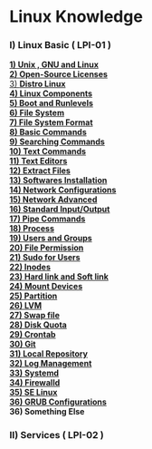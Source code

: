 # **Linux Knowledge**
### **I) Linux Basic ( LPI-01 )**
[**1) Unix , GNU and Linux**](https://github.com/QuocCuong97/Linux/blob/master/docs/01_Unix_GNU_Linux.md)<br>
[**2) Open-Source Licenses**](https://github.com/QuocCuong97/Linux/blob/master/docs02_Open-Source_Licenses.md)<br>
[3) **Distro Linux**](https://github.com/QuocCuong97/Linux/blob/master/docs04_Distro_Linux.md)<br>
[**4) Linux Components**](https://github.com/QuocCuong97/Linux/blob/master/docs05_Linux_Components.md)<br>
[**5) Boot and Runlevels**](https://github.com/QuocCuong97/Linux/blob/master/docs06_Boot_and_Runlevels.md)<br>
[**6) File System**](https://github.com/QuocCuong97/Linux/blob/master/docs/07_File_System.md)<br>
[**7) File System Format**](https://github.com/QuocCuong97/Linux/blob/master/docs20_File_System_Format.md)<br>
[**8) Basic Commands**](https://github.com/QuocCuong97/Linux/blob/master/docs/08_Basic_Commands.md)<br>
[**9) Searching Commands**](https://github.com/QuocCuong97/Linux/blob/master/docs/10_Searching_Commands.md)<br>
[**10) Text Commands**](https://github.com/QuocCuong97/Linux/blob/master/docs09_Text_Commands.md)<br>
[**11) Text Editors**](https://github.com/QuocCuong97/Linux/blob/master/docs15_Text_Editors.md)<br>
[**12) Extract Files**](https://github.com/QuocCuong97/Linux/blob/master/docs13_Extract_Files.md)<br>
[**13) Softwares Installation**](https://github.com/QuocCuong97/Linux/blob/master/docs/14_Software_Installation.md)<br>
[**14) Network Configurations**](https://github.com/QuocCuong97/Linux/blob/master/docs/12_Network_Configuration.md)<br>
[**15) Network Advanced**](https://github.com/QuocCuong97/Linux/blob/master/docs/42_Network_Advanced.md)<br>
[**16) Standard Input/Output**](https://github.com/QuocCuong97/Linux/blob/master/docs/16_Standard_Input_Output.md)<br>
[**17) Pipe Commands**](https://github.com/QuocCuong97/Linux/blob/master/docs/17_Pipe_Commands.md)<br>
[**18) Process**](https://github.com/QuocCuong97/Linux/blob/master/docs/11_Process.md)<br>
[**19) Users and Groups**](https://github.com/QuocCuong97/Linux/blob/master/docs/18_User_and_Group.md)<br>
[**20) File Permission**](https://github.com/QuocCuong97/Linux/blob/master/docs/19_File_Permissions.md)<br>
[**21) Sudo for Users**](https://github.com/QuocCuong97/Linux/blob/master/docs/27_Root_permission_for_user.md)<br>
[**22) Inodes**](https://github.com/QuocCuong97/Linux/blob/master/docs/21_Inode.md)<br>
[**23) Hard link and Soft link**](https://github.com/QuocCuong97/Linux/blob/master/docs/22_Hard_link_Soft_link.md)<br>
[**24) Mount Devices**](https://github.com/QuocCuong97/Linux/blob/master/docs/23_Mount_Devices.md)<br>
[**25) Partition**](https://github.com/QuocCuong97/Linux/blob/master/docs/24_Partition.md)<br>
[**26) LVM**](https://github.com/QuocCuong97/Linux/blob/master/docs/25_LVM.md)<br>
[**27) Swap file**](https://github.com/QuocCuong97/Linux/blob/master/docs/28_Swap_file.md)<br>
[**28) Disk Quota**](https://github.com/QuocCuong97/Linux/blob/master/docs/29_Disk_Quota.md)<br>
[**29) Crontab**](https://github.com/QuocCuong97/Linux/blob/master/docs/32_Crontab.md)<br>
[**30) Git**](https://github.com/QuocCuong97/Linux/blob/master/docs/38_Git.md)<br>
[**31) Local Repository**](https://github.com/QuocCuong97/Linux/blob/master/docs/43_Local_Repository.md)<br>
[**32) Log Management**](https://github.com/QuocCuong97/Linux/blob/master/docs/40_Log_Management.md)<br>
[**33) Systemd**](https://github.com/QuocCuong97/Linux/blob/master/docs/36_Systemd.md)<br>
[**34) Firewalld**](https://github.com/QuocCuong97/Linux/blob/master/docs/39_Firewalld.md)<br>
[**35) SE Linux**](https://github.com/QuocCuong97/Linux/blob/master/docs/26_SE_Linux.md)<br>
[**36) GRUB Configurations**](https://github.com/QuocCuong97/Linux/blob/master/docs/35_GRUB_Configuration.md)<br>
**36) Something Else**<br>

### **II) Services ( LPI-02 )**